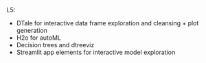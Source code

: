 
L5: 

- DTale for interactive data frame exploration and cleansing + plot generation
- H2o for autoML
- Decision trees and dtreeviz
- Streamlit app elements for interactive model exploration
